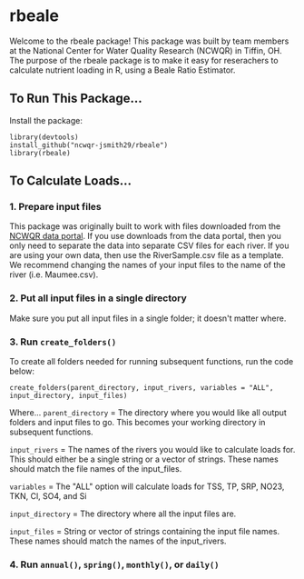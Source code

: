 # rbeale
Welcome to the rbeale package! This package was built by team members at the National Center for Water Quality Research (NCWQR) in Tiffin, OH. The purpose of the rbeale package is to make it easy for reserachers to calculate nutrient loading in R, using a Beale Ratio Estimator.

## To Run This Package...
Install the package:
```
library(devtools)
install_github("ncwqr-jsmith29/rbeale")
library(rbeale)
```

## To Calculate Loads...
### 1. Prepare input files
This package was originally built to work with files downloaded from the [NCWQR data portal](https://ncwqr-data.org/HTLP/Portal). If you use downloads from the data portal, then you only need to separate the data into separate CSV files for each river.
If you are using your own data, then use the RiverSample.csv file as a template.
We recommend changing the names of your input files to the name of the river (i.e. Maumee.csv).
### 2. Put all input files in a single directory
Make sure you put all input files in a single folder; it doesn't matter where.
### 3. Run `create_folders()`
To create all folders needed for running subsequent functions, run the code below:
```
create_folders(parent_directory, input_rivers, variables = "ALL", input_directory, input_files)
```
Where...
`parent_directory` = The directory where you would like all output folders and input files to go. This becomes your working directory in subsequent functions.

`input_rivers` = The names of the rivers you would like to calculate loads for. This should either be a single string or a vector of strings. These names should match the file names of the input_files.

`variables` = The "ALL" option will calculate loads for TSS, TP, SRP, NO23, TKN, Cl, SO4, and Si

`input_directory` = The directory where all the input files are.

`input_files` = String or vector of strings containing the input file names. These names should match the names of the input_rivers.
### 4. Run `annual()`, `spring()`, `monthly()`, or `daily()`
